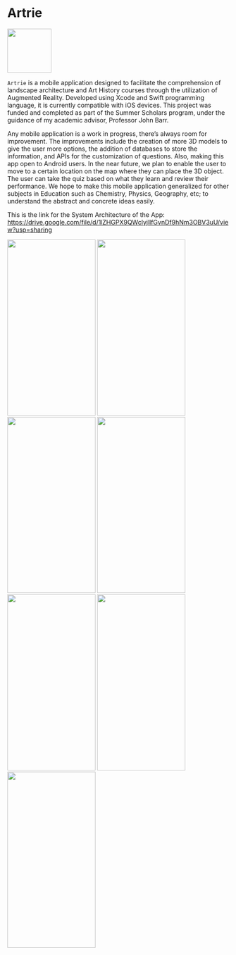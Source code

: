 # Artrie

<img src= "https://github.com/Suryasharma04/Artrie/assets/70257997/564943c2-9a8e-4b2d-accb-fb25004323c9" width="100" height="100"/>    

`Artrie` is a mobile application designed to facilitate the comprehension of landscape architecture and Art History courses through the utilization of Augmented Reality. Developed using Xcode and Swift programming language, it is currently compatible with iOS devices. This project was funded and completed as part of the Summer Scholars program, under the guidance of my academic advisor, Professor John Barr.


Any mobile application is a work in progress, there’s always room for improvement. The improvements include the creation of more 3D models to give the user more options, the addition of databases to store the information, and APIs for the customization of questions. Also, making this app open to Android users. In the near future, we plan to enable the user to move to a certain location on the map where they can place the 3D object. The user can take the quiz based on what they learn and review their performance. We hope to make this mobile application generalized for other subjects in Education such as Chemistry, Physics, Geography, etc; to understand the abstract and concrete ideas easily.​

This is the link for the System Architecture of the App: https://drive.google.com/file/d/1lZHGPX9QWclyjllfGvnDf9hNm3OBV3uU/view?usp=sharing

<img src= "https://github.com/Suryasharma04/Artrie/assets/70257997/998aaa99-c137-48ae-bc6d-59121f54c32c" width="200" height="400" />
<img src= "https://github.com/Suryasharma04/Artrie/assets/70257997/36693d96-6d52-46d0-ba02-936ebc1428b6" width="200" height="400" />
<img src= "https://github.com/Suryasharma04/Artrie/assets/70257997/3c03385f-e56d-43f6-848e-aa7795712059" width="200" height="400" />
<img src= "https://github.com/Suryasharma04/Artrie/assets/70257997/7068ae2c-8a13-4a2c-8931-356b94345c87" width="200" height="400" />
<img src= "https://github.com/Suryasharma04/Artrie/assets/70257997/3db1ab01-8e91-4831-8ea7-69b1c162d962" width="200" height="400" />
<img src= "https://github.com/Suryasharma04/Artrie/assets/70257997/780aa178-4adb-4914-8d82-27acb2d4c6cc" width="200" height="400" />
<img src= "https://github.com/Suryasharma04/Artrie/assets/70257997/8a95c1e2-998b-4b0e-bab7-a8de6bafe167" width="200" height="400" />
